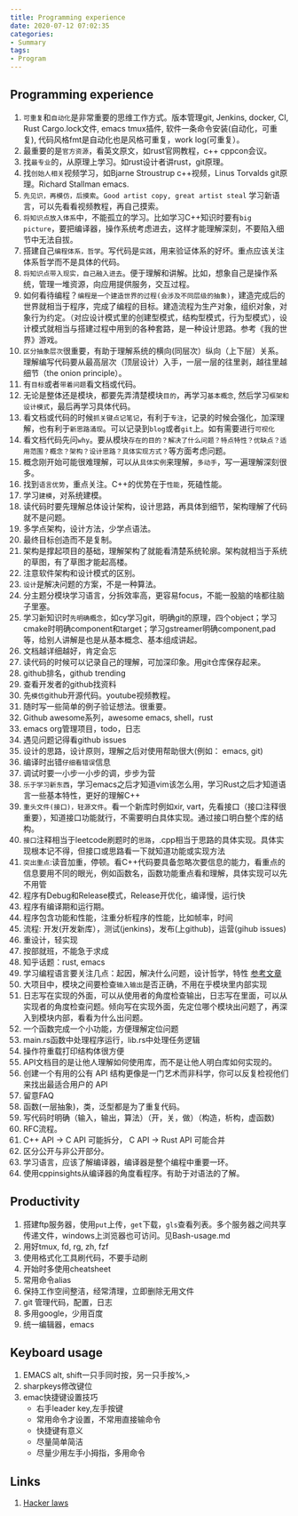 ```yaml
---
title: Programming experience
date: 2020-07-12 07:02:35
categories:
- Summary
tags:
- Program
---
```


## Programming experience
1. `可重复`和`自动化`是非常重要的思维工作方式。版本管理git, Jenkins, docker, CI, Rust Cargo.lock文件, emacs tmux插件, 软件一条命令安装(自动化，可重复), 代码风格fmt是自动化也是风格可重复，work log(可重复）。
1. 最重要的是`官方资源`，看英文原文，如rust官网教程，c++ cppcon会议。
1. 找`最专业`的，从原理上学习。如rust设计者讲rust，git原理。
1. 找`创始人相关`视频学习，如Bjarne Stroustrup c++视频，Linus Torvalds git原理。Richard Stallman emacs.
1. `先见识，再模仿，后摸索`。`Good artist copy, great artist steal` 学习新语言，可以先看看视频教程，再自己摸索。
1. `将知识点放入体系`中，不能孤立的学习。比如学习C++知识时要有`big picture`，要把编译器，操作系统考虑进去，这样才能理解深刻，不要陷入细节中无法自拔。
1. 搭建自己`编程体系，哲学`。写代码是`实践`，用来验证体系的好坏。重点应该关注体系哲学而不是具体的代码。
1. `将知识点带入现实，自己融入进去`。便于理解和讲解。比如，想象自己是操作系统，管理一堆资源，向应用提供服务，交互过程。
1. 如何看待编程？`编程是一个建造世界的过程(会涉及不同层级的抽象)`，建造完成后的世界就相当于程序，完成了编程的目标。建造流程为生产对象，组织对象，对象行为约定。（对应设计模式里的创建型模式，结构型模式，行为型模式），设计模式就相当与搭建过程中用到的各种套路，是一种设计思路。参考《我的世界》游戏。
1. `区分抽象层次`很重要，有助于理解系统的横向(同层次）纵向（上下层）关系。理解编写代码要从最高层次（顶层设计）入手，一层一层的往里剥，越往里越细节（the onion principle）。
1. 有`目标`或者`带着问题`看文档或代码。
1. 无论是整体还是模块，都要先弄清楚模块`目的`，再学习`基本概念`, 然后学习`框架和设计模式`，最后再学习具体代码。
1. 看文档或代码的时候`抓关键点记笔记`，有利于`专注`，记录的时候会强化，加深理解，也有利于`新思路涌现`。可以记录到`blog`或者`git`上。如有需要进行`可视化`
1. 看文档代码先问`why`。要从模块`存在的目的？解决了什么问题？特点特性？优缺点？适用范围？概念？架构？设计思路？具体实现方式？`等方面考虑问题。
1. 概念刚开始可能很难理解，可以从`具体实例`来理解，`多动手`，写一遍理解深刻很多。
1. 找到`语言优势`，重点关注。C++的优势在于`性能`，死磕性能。
1. 学习`建模`，对系统建模。
1. 读代码时要先理解总体设计架构，设计思路，再具体到细节，架构理解了代码就不是问题。
1. 多学点架构，设计方法，少学点语法。
1. 最终目标创造而不是复制。
1. 架构是撑起项目的基础，理解架构了就能看清楚系统轮廓。架构就相当于系统的草图，有了草图才能起高楼。
1. 注意软件架构和设计模式的区别。
1. `设计`是解决问题的方案，不是一种算法。
1. 分主题分模块学习语言，分拆效率高，更容易focus，不能一股脑的啥都往脑子里塞。
1. 学习新知识时`先明确概念`，如cy学习git，明确git的原理，四个object；学习cmake时明确component和target；学习gstreamer明确component,pad等，给别人讲解是也是从基本概念、基本组成讲起。
1. 文档越详细越好，肯定会忘
1. 读代码的时候可以记录自己的理解，可加深印象。用git仓库保存起来。
1. github排名，github trending
1. 查看开发者的github找资料
1. 先`模仿`github开源代码。youtube视频教程。
1. 随时写一些简单的例子验证想法。很重要。
1. Github awesome系列，awesome emacs, shell，rust
1. emacs org管理项目，todo，日志
1. 遇见问题记得看github issues
1. 设计的思路，设计原则，理解之后对使用帮助很大(例如： emacs, git)
1. 编译时出错`仔细看错误`信息
1. 调试时要一小步一小步的调，步步为营
1. `乐于学习新东西`，学习emacs之后才知道vim该怎么用，学习Rust之后才知道语言一些基本特性，更好的理解C++
1. `重头文件(接口)，轻源文件`。看一个新库时例如xir, vart，先看接口（接口注释很重要），知道接口功能就行，不需要明白具体实现。通过接口明白整个库的结构。
1. `接口`注释相当于leetcode刷题时的`思路`，.cpp相当于思路的具体实现。具体实现根本记不得，但接口或思路看一下就知道功能或实现方法
1. `突出重点`:读音加重，停顿。看C++代码要具备忽略次要信息的能力，看重点的信息要用不同的眼光，例如函数名，函数功能重点看和理解，具体实现可以先不用管
1. 程序有Debug和Release模式，Release开优化，编译慢，运行快
1. 程序有编译期和运行期。
1. 程序包含功能和性能，注重分析程序的性能，比如帧率，时间
1. 流程: 开发(开发新库），测试(jenkins)，发布(上github)，运营(gihub issues)
1. 重设计，轻实现
1. 按部就班，不能急于求成
1. 知乎话题：rust, emacs
1. 学习编程语言要关注几点：起因，解决什么问题，设计哲学，特性 [参考文章](https://www.infoq.cn/article/Uugi_eIJusEka1aSPmQM)
1. 大项目中，模块之间要检查`输入输出`是否正确，不用在乎模块里内部实现
1. 日志写在实现的外面，可以从使用者的角度检查输出，日志写在里面，可以从实现者的角度检查问题。倾向写在实现外面，先定位哪个模块出问题了，再深入到模块内部，看看为什么出问题。
1. 一个函数完成一个小功能，方便理解定位问题
1. main.rs函数中处理程序运行，lib.rs中处理任务逻辑
1. 操作符重载打印结构体很方便
1. API文档目的是让他人理解如何使用库，而不是让他人明白库如何实现的。
1. 创建一个有用的公有 API 结构更像是一门艺术而非科学，你可以反复检视他们来找出最适合用户的 API
1. 留意FAQ
1. 函数(一层抽象)，类，泛型都是为了重复代码。
1. 写代码时明确（输入，输出，算法）（开，关，做）（构造，析构，虚函数)
1. RFC流程。
1. C++ API -> C API 可能拆分， C API -> Rust API 可能合并
1. 区分公开与非公开部分。
1. 学习语言，应该了解编译器，编译器是整个编程中重要一环。
1. 使用cppinsights从编译器的角度看程序。有助于对语法的了解。

## Productivity
1. 搭建ftp服务器，使用`put`上传，`get`下载，`gls`查看列表。多个服务器之间共享传递文件，windows上浏览器也可访问。见Bash-usage.md
1. 用好tmux, fd, rg, zh, fzf
1. 使用格式化工具刷代码，不要手动刷
1. 开始时多使用cheatsheet
1. 常用命令alias
1. 保持工作空间整洁，经常清理，立即删除无用文件
1. git 管理代码，配置，日志
1. 多用google，少用百度
1. 统一编辑器，emacs

## Keyboard usage
1. EMACS alt, shift一只手同时按，另一只手按%,>
1. sharpkeys修改键位
1. emac快捷键设置技巧
    - 右手leader key,左手按键
    - 常用命令才设置，不常用直接输命令
    - 快捷键有意义
    - 尽量简单简洁
    - 尽量少用左手小拇指，多用命令

## Links
1. [Hacker laws](https://github.com/dwmkerr/hacker-laws)
